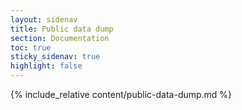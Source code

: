 ```yaml
---
layout: sidenav
title: Public data dump
section: Documentation
toc: true
sticky_sidenav: true
highlight: false
---
```


{% include_relative content/public-data-dump.md %}
